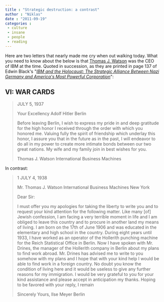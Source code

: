 ```yaml
---
title : "Strategic destruction: a contrast"
author : "Niklas"
date : "2011-09-19"
categories : 
 - culture
 - insane
 - people
 - reading
---
```


Here are two letters that nearly made me cry when out walking today. What you need to know about the below is that [Thomas J. Watson](https://niklasblog.com/?p=2960) was the CEO of IBM at the time. Quoted in succession, as they are printed in page 137 of Edwin Black's "_[IBM and the Holocaust: The Strategic Alliance Between Nazi Germany and America's Most Powerful Corporation](http://www.goodreads.com/book/show/48838.IBM_and_the_Holocaust)_":

## VI: WAR CARDS

  

> JULY 5, 1937
> 
> Your Excellency Adolf Hitler Berlin
> 
> Before leaving Berlin, I wish to express my pride in and deep gratitude for the high honor I received through the order with which you honored me. Valuing fully the spirit of friendship which underlay this honor, I assure you that in the future as in the past, I will endeavor to do all in my power to create more intimate bonds between our two great nations. My wife and my family join in best wishes for you.
> 
> Thomas J. Watson International Business Machines

In contrast:

> 1 JULY 4, 1938
> 
> Mr. Thomas J. Watson International Business Machines New York
> 
> Dear Sir:
> 
> I must offer you my apologies for taking the liberty to write you and to request your kind attention for the following matter. Like many \[of\] Jewish confession, I am facing a very terrible moment in life and I am obliged to leave this country and to procure in another land my means of living. I am born on the 17th of June 1906 and was educated in the elementary and high school in the country. During eight years until 1933, I have worked as an operator of the Hollerith punching machine for the Reich Statistical Office in Berlin. Now I have spoken with Mr. Drines, the manager of the Hollerith company in Berlin about my plans to find work abroad. Mr. Drines has advised me to write to you somehow with my plans and I hope that with your kind help I would be able to find work in a foreign country. No doubt you know the condition of living here and it would be useless to give any further reasons for my immigration. I would be very grateful to you for your kind assistance and please accept in anticipation my thanks. Hoping to be favored with your reply, I remain
> 
> Sincerely Yours, Ilse Meyer Berlin
